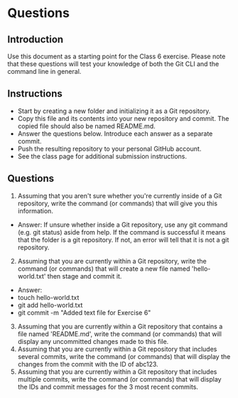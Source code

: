 # Questions
## Introduction
Use this document as a starting point for the Class 6 exercise. Please note that these questions will test your knowledge of both the Git CLI and the command line in general.

## Instructions
- Start by creating a new folder and initializing it as a Git repository.
- Copy this file and its contents into your new repository and commit. The copied file should also be named README.md.
- Answer the questions below. Introduce each answer as a separate commit.
- Push the resulting repository to your personal GitHub account.
- See the class page for additional submission instructions.

## Questions
1. Assuming that you aren't sure whether you're currently inside of a Git repository, write the command (or commands) that will give you this information.
- Answer: If unsure whether inside a Git repository, use any git command (e.g. git status) aside from help. If the command is successful it means that the folder is a git repository. If not, an error will tell that it is not a git repository.
2. Assuming that you are currently within a Git repository, write the command (or commands) that will create a new file named 'hello-world.txt' then stage and commit it.
- Answer:
- touch hello-world.txt <!-- Creates file -->
- git add hello-world.txt <!-- Stages changes -->
- git commit -m "Added text file for Exercise 6" <!-- Commits changes -->
3. Assuming that you are currently within a Git repository that contains a file named 'README.md', write the command (or commands) that will display any uncommitted changes made to this file.
4. Assuming that you are currently within a Git repository that includes several commits, write the command (or commands) that will display the changes from the commit with the ID of abc123.
5. Assuming that you are currently within a Git repository that includes multiple commits, write the command (or commands) that will display the IDs and commit messages for the 3 most recent commits.